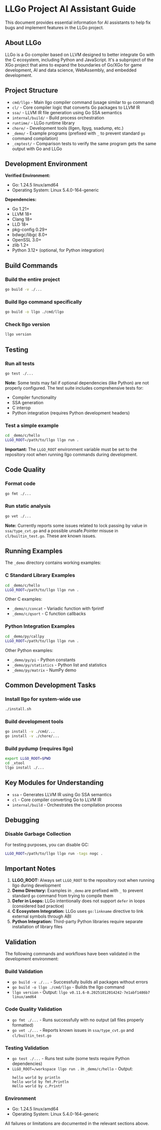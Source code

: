 # LLGo Project AI Assistant Guide

This document provides essential information for AI assistants to help fix bugs and implement features in the LLGo project.

## About LLGo

LLGo is a Go compiler based on LLVM designed to better integrate Go with the C ecosystem, including Python and JavaScript. It's a subproject of the XGo project that aims to expand the boundaries of Go/XGo for game development, AI and data science, WebAssembly, and embedded development.

## Project Structure

- `cmd/llgo` - Main llgo compiler command (usage similar to `go` command)
- `cl/` - Core compiler logic that converts Go packages to LLVM IR
- `ssa/` - LLVM IR file generation using Go SSA semantics
- `internal/build/` - Build process orchestration
- `runtime/` - LLGo runtime library
- `chore/` - Development tools (llgen, llpyg, ssadump, etc.)
- `_demo/` - Example programs (prefixed with `_` to prevent standard `go` command compilation)
- `_cmptest/` - Comparison tests to verify the same program gets the same output with Go and LLGo

## Development Environment

**Verified Environment:**
- Go: 1.24.5 linux/amd64
- Operating System: Linux 5.4.0-164-generic

**Dependencies:**
- Go 1.21+
- LLVM 18+
- Clang 18+
- LLD 18+
- pkg-config 0.29+
- bdwgc/libgc 8.0+
- OpenSSL 3.0+
- zlib 1.2+
- Python 3.12+ (optional, for Python integration)

## Build Commands

### Build the entire project
```bash
go build -v ./...
```

### Build llgo command specifically
```bash
go build -o llgo ./cmd/llgo
```

### Check llgo version
```bash
llgo version
```

## Testing

### Run all tests
```bash
go test ./...
```

**Note:** Some tests may fail if optional dependencies (like Python) are not properly configured. The test suite includes comprehensive tests for:
- Compiler functionality
- SSA generation
- C interop
- Python integration (requires Python development headers)

### Test a simple example
```bash
cd _demo/c/hello
LLGO_ROOT=/path/to/llgo llgo run .
```

**Important:** The `LLGO_ROOT` environment variable must be set to the repository root when running llgo commands during development.

## Code Quality

### Format code
```bash
go fmt ./...
```

### Run static analysis
```bash
go vet ./...
```

**Note:** Currently reports some issues related to lock passing by value in `ssa/type_cvt.go` and a possible unsafe.Pointer misuse in `cl/builtin_test.go`. These are known issues.

## Running Examples

The `_demo` directory contains working examples:

### C Standard Library Examples
```bash
cd _demo/c/hello
LLGO_ROOT=/path/to/llgo llgo run .
```

Other C examples:
- `_demo/c/concat` - Variadic function with fprintf
- `_demo/c/qsort` - C function callbacks

### Python Integration Examples
```bash
cd _demo/py/callpy
LLGO_ROOT=/path/to/llgo llgo run .
```

Other Python examples:
- `_demo/py/pi` - Python constants
- `_demo/py/statistics` - Python list and statistics
- `_demo/py/matrix` - NumPy demo

## Common Development Tasks

### Install llgo for system-wide use
```bash
./install.sh
```

### Build development tools
```bash
go install -v ./cmd/...
go install -v ./chore/...
```

### Build pydump (requires llgo)
```bash
export LLGO_ROOT=$PWD
cd _xtool
llgo install ./...
```

## Key Modules for Understanding

- `ssa` - Generates LLVM IR using Go SSA semantics
- `cl` - Core compiler converting Go to LLVM IR
- `internal/build` - Orchestrates the compilation process

## Debugging

### Disable Garbage Collection
For testing purposes, you can disable GC:
```bash
LLGO_ROOT=/path/to/llgo llgo run -tags nogc .
```

## Important Notes

1. **LLGO_ROOT:** Always set `LLGO_ROOT` to the repository root when running llgo during development
2. **Demo Directory:** Examples in `_demo` are prefixed with `_` to prevent standard `go` command from trying to compile them
3. **Defer in Loops:** LLGo intentionally does not support `defer` in loops (considered bad practice)
4. **C Ecosystem Integration:** LLGo uses `go:linkname` directive to link external symbols through ABI
5. **Python Integration:** Third-party Python libraries require separate installation of library files

## Validation

The following commands and workflows have been validated in the development environment:

### Build Validation
- `go build -v ./...` - Successfully builds all packages without errors
- `go build -o llgo ./cmd/llgo` - Builds the llgo command
- `llgo version` - Output: `llgo v0.11.6-0.20251012014242-7e1abf1486b7 linux/amd64`

### Code Quality Validation
- `go fmt ./...` - Runs successfully with no output (all files properly formatted)
- `go vet ./...` - Reports known issues in `ssa/type_cvt.go` and `cl/builtin_test.go`

### Testing Validation
- `go test ./...` - Runs test suite (some tests require Python dependencies)
- `LLGO_ROOT=/workspace llgo run .` in `_demo/c/hello` - Output:
  ```
  hello world by println
  hello world by fmt.Println
  Hello world by c.Printf
  ```

### Environment
- Go: 1.24.5 linux/amd64
- Operating System: Linux 5.4.0-164-generic

All failures or limitations are documented in the relevant sections above.
